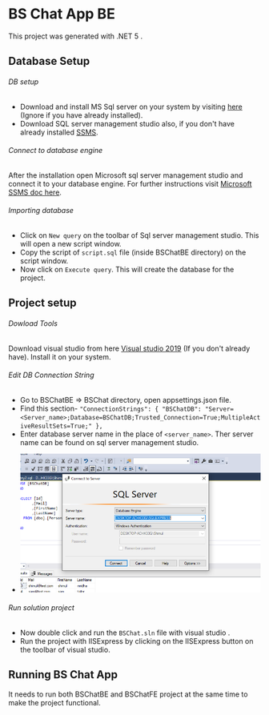 # BS Chat App BE

This project was generated with .NET 5 .

## Database Setup

###### DB setup
* Download and install MS Sql server on your system by visiting [here](https://www.microsoft.com/en-us/sql-server/sql-server-downloads) (Ignore if you have already installed). 
* Download SQL server management studio also, if you don't have already installed [SSMS](https://docs.microsoft.com/en-us/sql/ssms/download-sql-server-management-studio-ssms?view=sql-server-ver15).

###### Connect to database engine
After the installation open Microsoft sql server management studio and connect it to your database engine. For further instructions visit [Microsoft SSMS doc here](https://docs.microsoft.com/en-us/sql/relational-databases/lesson-1-connecting-to-the-database-engine?view=sql-server-ver15).

###### Importing database
* Click on `New query` on the toolbar of Sql server management studio. This will open a new script window.
* Copy the script of `script.sql` file (inside BSChatBE directory) on the script window.
* Now click on `Execute query`. This will create the database for the project.

## Project setup

###### Dowload Tools
Download visual studio from here [Visual studio 2019](https://visualstudio.microsoft.com/downloads/) (If you don't already have). Install it on your system.

###### Edit DB Connection String
* Go to BSChatBE => BSChat directory, open appsettings.json file.
* Find this section- 
`"ConnectionStrings": {
    "BSChatDB": "Server=<Server_name>;Database=BSChatDB;Trusted_Connection=True;MultipleActiveResultSets=True;"
  },`
* Enter database server name in the place of `<server_name>`.
Ther server name can be found on sql server management studio.
- ![Server name](/images/servername.png)

###### Run solution project
* Now double click and run the `BSChat.sln` file with visual studio .
* Run the project with IISExpress by clicking on the IISExpress button on the toolbar of visual studio.


## Running BS Chat App

It needs to run both BSChatBE and BSChatFE project at the same time to make the project functional.

